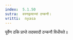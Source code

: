 ```yaml
---
index:  5.1.50
sutra:  वस्नद्रव्याभ्यां ठन्कनौ।
vritti:  nyasa
---
```


पूर्वेण ठकि प्राप्ते तदपवादौ ठन्कनौ विधीयते॥
